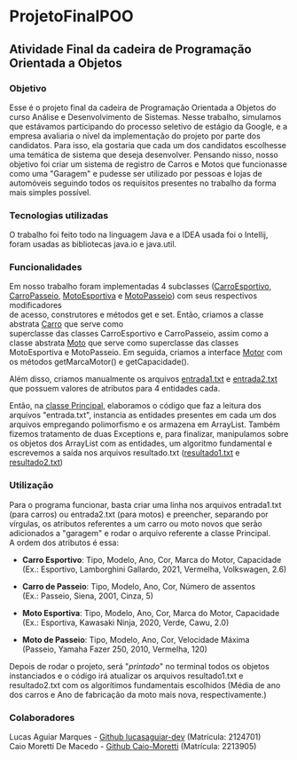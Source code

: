 # ProjetoFinalPOO
## Atividade Final da cadeira de Programação Orientada a Objetos
### Objetivo
Esse é o projeto final da cadeira de Programação Orientada a Objetos do curso 
Análise e Desenvolvimento de Sistemas. Nesse trabalho, simulamos que 
estávamos participando do processo seletivo de estágio da Google, e a empresa 
avaliaria o nível da implementação do projeto por parte dos candidatos.  Para isso, 
ela gostaria que cada um dos candidatos escolhesse uma temática de sistema que 
deseja desenvolver. Pensando nisso, nosso objetivo foi criar um sistema de 
registro de Carros e Motos que funcionasse como uma "Garagem" e pudesse ser 
utilizado por pessoas e lojas de automóveis seguindo todos os requisitos presentes 
no trabalho da forma mais simples possível.


### Tecnologias utilizadas
O trabalho foi feito todo na linguagem Java e a IDEA usada foi o Intellij, foram usadas as bibliotecas java.io e java.util.



### Funcionalidades
Em nosso trabalho foram implementadas 4 subclasses ([CarroEsportivo](src/CarroEsportivo.java), [CarroPasseio](src/CarroPasseio.java), 
[MotoEsportiva](src/MotoEsportiva.java) e [MotoPasseio](src/MotoPasseio.java)) com  seus respectivos modificadores  
de acesso, construtores e métodos get e set.  Então, criamos a classe abstrata [Carro](src/Carro) que serve como  
superclasse das classes CarroEsportivo e CarroPasseio, assim como a classe abstrata [Moto](src/Moto.java)  que serve 
como  superclasse  das classes MotoEsportiva e MotoPasseio.  Em seguida, criamos a interface [Motor](src/Motor.java) 
com os  métodos getMarcaMotor() e getCapacidade().

Além disso, criamos manualmente os arquivos [entrada1.txt](entrada1.txt) e [entrada2.txt](entrada2.txt) que possuem 
valores de atributos para 4 entidades cada.

Então, na [classe Principal](src/Principal.java), elaboramos o código que faz a leitura dos arquivos "entrada.txt", 
instancia as entidades presentes em cada um dos arquivos empregando polimorfismo e os armazena em ArrayList. 
Também fizemos tratamento de duas Exceptions e, para finalizar, manipulamos sobre os objetos dos ArrayList com as 
entidades, um algoritmo fundamental e escrevemos a saída nos arquivos resultado.txt ([resultado1.txt](resultado1.txt) 
e [resultado2.txt](resultado2.txt))

### Utilização
Para o programa funcionar, basta criar uma linha nos arquivos entrada1.txt (para carros) ou entrada2.txt (para motos) e 
preencher, separando por  vírgulas, os atributos referentes a um carro ou moto novos que serão adicionados a 
"garagem" e rodar o arquivo referente a classe Principal.  
A ordem dos atributos é essa:
- **Carro Esportivo**: Tipo, Modelo, Ano, Cor, Marca do Motor, Capacidade  
(Ex.: Esportivo, Lamborghini Gallardo, 2021, Vermelha, Volkswagen, 2.6)


- **Carro de Passeio**: Tipo, Modelo, Ano, Cor, Número de assentos  
(Ex.: Passeio, Siena, 2001, Cinza, 5)


- **Moto Esportiva**: Tipo, Modelo, Ano, Cor, Marca do Motor, Capacidade  
(Ex.: Esportiva, Kawasaki Ninja, 2020, Verde, Cawu, 2.0)


- **Moto de Passeio**: Tipo, Modelo, Ano, Cor, Velocidade Máxima  
(Passeio, Yamaha Fazer 250, 2010, Vermelha, 120)


Depois de rodar o projeto, será "*printado*" no terminal todos os objetos instanciados e o código irá atualizar os 
arquivos resultado1.txt e resultado2.txt com os algorítimos fundamentais escolhidos (Média de ano dos carros e 
Ano de fabricação da moto mais nova, respectivamente.)


### Colaboradores
Lucas Aguiar Marques - [Github lucasaguiar-dev](https://github.com/lucasaguiar-dev) (Matrícula: 2124701)  
Caio Moretti De Macedo - [Github Caio-Moretti](https://github.com/Caio-Moretti) (Matrícula: 2213905)  

